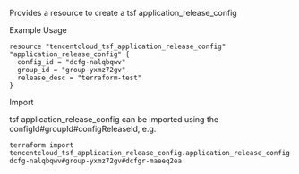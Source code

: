Provides a resource to create a tsf application_release_config

Example Usage

```hcl
resource "tencentcloud_tsf_application_release_config" "application_release_config" {
  config_id = "dcfg-nalqbqwv"
  group_id = "group-yxmz72gv"
  release_desc = "terraform-test"
}
```

Import

tsf application_release_config can be imported using the configId#groupId#configReleaseId, e.g.

```
terraform import tencentcloud_tsf_application_release_config.application_release_config dcfg-nalqbqwv#group-yxmz72gv#dcfgr-maeeq2ea
```
